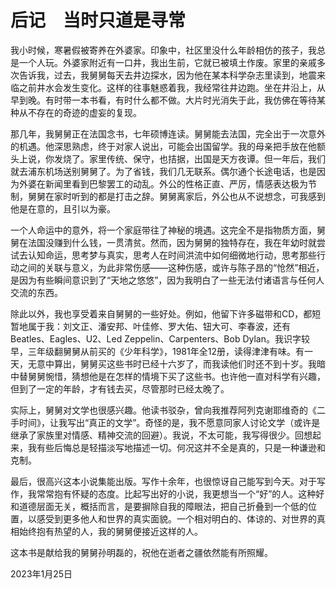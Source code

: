    

# 后记　当时只道是寻常

我小时候，寒暑假被寄养在外婆家。印象中，社区里没什么年龄相仿的孩子，我总是一个人玩。外婆家附近有一口井，我出生前，它就已被填土作废。家里的亲戚多次告诉我，过去，我舅舅每天去井边探水，因为他在某本科学杂志里读到，地震来临之前井水会发生变化。这样的往事魅惑着我，我经常往井边跑。坐在井沿上，从早到晚。有时带一本书看，有时什么都不做。大片时光消失于此，我仿佛在等待某种从不存在的奇迹的虚妄的复现。

那几年，我舅舅正在法国念书，七年硕博连读。舅舅能去法国，完全出于一次意外的机遇。他深思熟虑，终于对家人说出，可能会出国留学。我的母亲把手放在他额头上说，你发烧了。家里传统、保守，也拮据，出国是天方夜谭。但一年后，我们就去浦东机场送别舅舅了。为了省钱，我们几无联系。偶尔通个长途电话，也是因为外婆在新闻里看到巴黎罢工的动乱。外公的性格正直、严厉，情感表达极为节制，舅舅在家时听到的都是打击之辞。舅舅离家后，外公也从不说想念，可我感到他是在意的，且引以为豪。

一个人命运中的意外，将一个家庭带往了神秘的境遇。这完全不是指物质方面，舅舅在法国没赚到什么钱，一贯清贫。然而，因为舅舅的独特存在，我在年幼时就尝试去认知命运，思考梦与真实，思考人在时间洪流中如何细微地行动，思考那些行动之间的关联与意义，为此非常伤感——这种伤感，或许与陈子昂的“怆然”相近，是因为有些瞬间意识到了“天地之悠悠”，因为我明白了一些无法付诸语言与任何人交流的东西。

除此以外，我也享受着来自舅舅的一些好处。例如，他留下许多磁带和CD，都短暂地属于我：刘文正、潘安邦、叶佳修、罗大佑、钮大可、李春波，还有Beatles、Eagles、U2、Led Zeppelin、Carpenters、Bob Dylan。我识字较早，三年级翻舅舅从前买的《少年科学》，1981年全12册，读得津津有味。有一天，无意中算出，舅舅买这些书时已经十六岁了，而我读他们时还不到十岁。我暗中替舅舅惋惜，猜想他是在怎样的情境下买了这些书。也许他一直对科学有兴趣，但到了一定的年龄，才有钱去买，尽管那时已经太晚了。

实际上，舅舅对文学也很感兴趣。他读书驳杂，曾向我推荐阿列克谢耶维奇的《二手时间》，让我写出“真正的文学”。奇怪的是，我不愿意同家人讨论文学（或许是继承了家族里对情感、精神交流的回避）。我说，不太可能，我写得很少。回想起来，我有些后悔总是轻描淡写地描述一切。何况这并不全是真的，只是一种谦逊和克制。

最后，很高兴这本小说集能出版。写作十余年，也很惊讶自己能写到今天。对于写作，我常常抱有怀疑的态度。比起写出好的小说，我更想当一个“好”的人。这种好和道德层面无关，概括而言，是要摒除自我的障眼法，把自己折叠到一个低的位置，以感受到更多他人和世界的真实面貌。一个相对明白的、体谅的、对世界的真相始终抱有热望的人，我的舅舅便接近这样的人。

这本书是献给我的舅舅孙明磊的，祝他在逝者之疆依然能有所照耀。

2023年1月25日